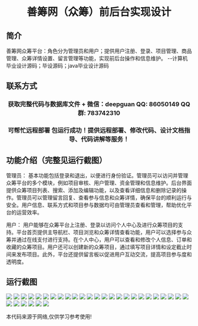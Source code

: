 <p><h1 align="center">善筹网（众筹）前后台实现设计</h1></p>

## 简介
善筹网众筹平台：角色分为管理员和用户；提供用户注册、登录、项目管理、商品管理、众筹详情设置、留言管理等功能，实现前后台操作和信息维护。    --计算机毕业设计源码；毕设源码；java毕业设计源码


## 联系方式
<p><h3 align="center">获取完整代码与数据库文件 + 微信：deepguan QQ: 86050149 QQ群: 783742310</h3></p>
<p><h3 align="center">可帮忙远程部署 包运行成功！提供远程部署、修改代码、设计文档指导、代码讲解等服务！</h3></p>

## 功能介绍（完整见运行截图）
管理员： 基本功能包括登录和退出，以便进行身份验证。管理员可以访问并管理众筹平台的多个模块，例如项目审核、用户管理、资金管理和信息维护。后台界面提供众筹项目列表、搜索、添加及编辑功能，以及查看详细信息和删除记录的操作。管理员可以管理留言回复、查看参与信息和众筹详情，确保平台的顺利运行与安全。用户信息、联系方式和项目参与数据均可由管理员查看和管理，帮助优化平台的运营效率。

用户： 用户能够在众筹平台上注册、登录以访问个人中心及进行众筹项目的支持。平台首页提供主导航栏、项目浏览和众筹详情查看功能，用户可以选择参与众筹并通过在线支付进行支持。在个人中心，用户可以查看和修改个人信息、订单和收藏的众筹项目。用户还可以创建新的众筹项目，通过填写项目详情和设定截止时间来发布项目。此外，平台还提供留言板以促进用户互动交流，提高项目参与度和透明度。


## 运行截图
![](https://bs-1329754181.cos.ap-shanghai.myqcloud.com/spring/ZhanChouWangQianHouTaiShiJianSheJi/img/001.jpg)
![](https://bs-1329754181.cos.ap-shanghai.myqcloud.com/spring/ZhanChouWangQianHouTaiShiJianSheJi/img/002.jpg)
![](https://bs-1329754181.cos.ap-shanghai.myqcloud.com/spring/ZhanChouWangQianHouTaiShiJianSheJi/img/003.jpg)
![](https://bs-1329754181.cos.ap-shanghai.myqcloud.com/spring/ZhanChouWangQianHouTaiShiJianSheJi/img/004.jpg)
![](https://bs-1329754181.cos.ap-shanghai.myqcloud.com/spring/ZhanChouWangQianHouTaiShiJianSheJi/img/005.jpg)
![](https://bs-1329754181.cos.ap-shanghai.myqcloud.com/spring/ZhanChouWangQianHouTaiShiJianSheJi/img/006.jpg)
![](https://bs-1329754181.cos.ap-shanghai.myqcloud.com/spring/ZhanChouWangQianHouTaiShiJianSheJi/img/007.jpg)
![](https://bs-1329754181.cos.ap-shanghai.myqcloud.com/spring/ZhanChouWangQianHouTaiShiJianSheJi/img/008.jpg)
![](https://bs-1329754181.cos.ap-shanghai.myqcloud.com/spring/ZhanChouWangQianHouTaiShiJianSheJi/img/009.jpg)
![](https://bs-1329754181.cos.ap-shanghai.myqcloud.com/spring/ZhanChouWangQianHouTaiShiJianSheJi/img/010.jpg)
![](https://bs-1329754181.cos.ap-shanghai.myqcloud.com/spring/ZhanChouWangQianHouTaiShiJianSheJi/img/011.jpg)
![](https://bs-1329754181.cos.ap-shanghai.myqcloud.com/spring/ZhanChouWangQianHouTaiShiJianSheJi/img/012.jpg)
![](https://bs-1329754181.cos.ap-shanghai.myqcloud.com/spring/ZhanChouWangQianHouTaiShiJianSheJi/img/013.jpg)
![](https://bs-1329754181.cos.ap-shanghai.myqcloud.com/spring/ZhanChouWangQianHouTaiShiJianSheJi/img/014.jpg)
![](https://bs-1329754181.cos.ap-shanghai.myqcloud.com/spring/ZhanChouWangQianHouTaiShiJianSheJi/img/015.jpg)
![](https://bs-1329754181.cos.ap-shanghai.myqcloud.com/spring/ZhanChouWangQianHouTaiShiJianSheJi/img/016.jpg)
![](https://bs-1329754181.cos.ap-shanghai.myqcloud.com/spring/ZhanChouWangQianHouTaiShiJianSheJi/img/017.jpg)
![](https://bs-1329754181.cos.ap-shanghai.myqcloud.com/spring/ZhanChouWangQianHouTaiShiJianSheJi/img/018.jpg)
![](https://bs-1329754181.cos.ap-shanghai.myqcloud.com/spring/ZhanChouWangQianHouTaiShiJianSheJi/img/019.jpg)
![](https://bs-1329754181.cos.ap-shanghai.myqcloud.com/spring/ZhanChouWangQianHouTaiShiJianSheJi/img/020.jpg)
![](https://bs-1329754181.cos.ap-shanghai.myqcloud.com/spring/ZhanChouWangQianHouTaiShiJianSheJi/img/021.jpg)
![](https://bs-1329754181.cos.ap-shanghai.myqcloud.com/spring/ZhanChouWangQianHouTaiShiJianSheJi/img/022.jpg)
![](https://bs-1329754181.cos.ap-shanghai.myqcloud.com/spring/ZhanChouWangQianHouTaiShiJianSheJi/img/023.jpg)
![](https://bs-1329754181.cos.ap-shanghai.myqcloud.com/spring/ZhanChouWangQianHouTaiShiJianSheJi/img/024.jpg)
![](https://bs-1329754181.cos.ap-shanghai.myqcloud.com/spring/ZhanChouWangQianHouTaiShiJianSheJi/img/025.jpg)
![](https://bs-1329754181.cos.ap-shanghai.myqcloud.com/spring/ZhanChouWangQianHouTaiShiJianSheJi/img/026.jpg)
![](https://bs-1329754181.cos.ap-shanghai.myqcloud.com/spring/ZhanChouWangQianHouTaiShiJianSheJi/img/027.jpg)
![](https://bs-1329754181.cos.ap-shanghai.myqcloud.com/spring/ZhanChouWangQianHouTaiShiJianSheJi/img/028.jpg)
![](https://bs-1329754181.cos.ap-shanghai.myqcloud.com/spring/ZhanChouWangQianHouTaiShiJianSheJi/img/029.jpg)
![](https://bs-1329754181.cos.ap-shanghai.myqcloud.com/spring/ZhanChouWangQianHouTaiShiJianSheJi/img/030.jpg)
![](https://bs-1329754181.cos.ap-shanghai.myqcloud.com/spring/ZhanChouWangQianHouTaiShiJianSheJi/img/031.jpg)

<p>本代码来源于网络,仅供学习参考使用!</p>

